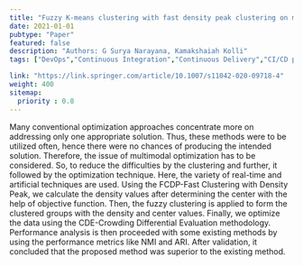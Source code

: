 ```yaml
---
title: "Fuzzy K-means clustering with fast density peak clustering on multivariate kernel estimator with evolutionary multimodal optimization clusters on a large dataset"
date: 2021-01-01
pubtype: "Paper"
featured: false
description: "Authors: G Surya Narayana, Kamakshaiah Kolli"
tags: ["DevOps","Continuous Integration","Continuous Delivery","CI/CD pipelines","agile","Culture"]

link: "https://link.springer.com/article/10.1007/s11042-020-09718-4"
weight: 400
sitemap:
  priority : 0.8
---
```

Many conventional optimization approaches concentrate more on addressing only one appropriate solution. Thus, these methods were to be utilized often, hence there were no chances of producing the intended solution. Therefore, the issue of multimodal optimization has to be considered. So, to reduce the difficulties by the clustering and further, it followed by the optimization technique. Here, the variety of real-time and artificial techniques are used. Using the FCDP-Fast Clustering with Density Peak, we calculate the density values after determining the center with the help of objective function. Then, the fuzzy clustering is applied to form the clustered groups with the density and center values. Finally, we optimize the data using the CDE-Crowding Differential Evaluation methodology. Performance analysis is then proceeded with some existing methods by using the performance metrics like NMI and ARI. After validation, it concluded that the proposed method was superior to the existing method.

